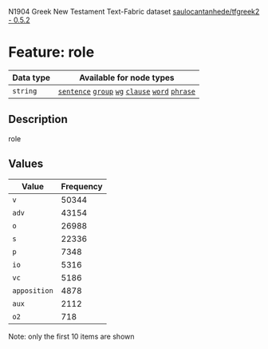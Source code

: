 <p>N1904 Greek New Testament Text-Fabric dataset <a href="https://github.com/saulocantanhede/tfgreek2">saulocantanhede/tfgreek2 - 0.5.2</a></p>

<h1>Feature: role</h1>

<table>
<thead>
<tr>
  <th>Data type</th>
  <th>Available for node types</th>
</tr>
</thead>
<tbody>
<tr>
  <td><code>string</code></td>
  <td><A HREF="featurebynodetype.md#sentence"><code>sentence</code></A> <A HREF="featurebynodetype.md#group"><code>group</code></A> <A HREF="featurebynodetype.md#wg"><code>wg</code></A> <A HREF="featurebynodetype.md#clause"><code>clause</code></A> <A HREF="featurebynodetype.md#word"><code>word</code></A> <A HREF="featurebynodetype.md#phrase"><code>phrase</code></A></td>
</tr>
</tbody>
</table>

<h2>Description</h2>

<p>role</p>

<h2>Values</h2>

<table>
<thead>
<tr>
  <th>Value</th>
  <th>Frequency</th>
</tr>
</thead>
<tbody>
<tr>
  <td><code>v</code></td>
  <td>50344</td>
</tr>
<tr>
  <td><code>adv</code></td>
  <td>43154</td>
</tr>
<tr>
  <td><code>o</code></td>
  <td>26988</td>
</tr>
<tr>
  <td><code>s</code></td>
  <td>22336</td>
</tr>
<tr>
  <td><code>p</code></td>
  <td>7348</td>
</tr>
<tr>
  <td><code>io</code></td>
  <td>5316</td>
</tr>
<tr>
  <td><code>vc</code></td>
  <td>5186</td>
</tr>
<tr>
  <td><code>apposition</code></td>
  <td>4878</td>
</tr>
<tr>
  <td><code>aux</code></td>
  <td>2112</td>
</tr>
<tr>
  <td><code>o2</code></td>
  <td>718</td>
</tr>
</tbody>
</table>

<p>Note: only the first 10 items are shown</p>
